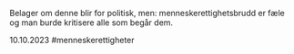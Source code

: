Belager om denne blir for politisk, men: menneskerettighetsbrudd er fæle og man burde kritisere alle som begår dem.

10.10.2023
#menneskerettigheter 
